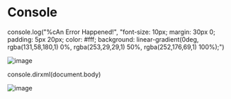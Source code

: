 # Console

console.log("%cAn Error Happened!", "font-size: 10px; margin: 30px 0; padding: 5px 20px; color: #fff; background: linear-gradient(0deg, rgba(131,58,180,1) 0%, rgba(253,29,29,1) 50%, rgba(252,176,69,1) 100%);")

![image](https://github.com/wmcheck/Notes/assets/2428660/ab791170-7b2a-4063-94ae-d16ccb5fdf68)

console.dirxml(document.body)


![image](https://github.com/wmcheck/Notes/assets/2428660/660d3b59-491b-41cb-a2f5-3177bc17532d)
